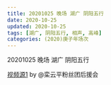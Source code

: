 ```yaml
---
title: 20201025 晚场 湖广 阴阳五行 
date: 2020-10-25
updated: 2020-10-25
tags: [湖广, 阴阳五行, 相声, 高峰]
categories: (2020)庚子年场次
---
```

20201025 晚场 湖广 阴阳五行 



[视频源1](https://weibo.com/6574451359/JqWs13ICm) by @栾云平粉丝团后援会

